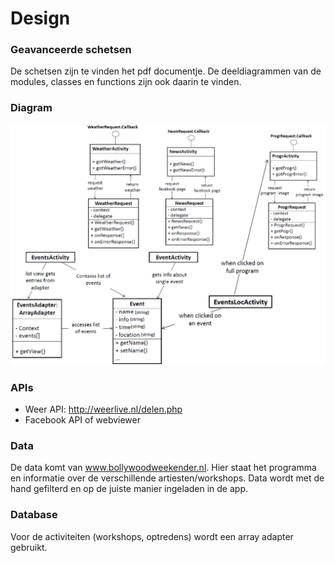 # Design
### Geavanceerde schetsen
De schetsen zijn te vinden het pdf documentje. De deeldiagrammen van de modules, classes en functions zijn ook daarin te vinden.

### Diagram
![Alternative Text](doc/Diagram.png)

### APIs
- Weer API: http://weerlive.nl/delen.php
- Facebook API of webviewer

### Data
De data komt van www.bollywoodweekender.nl. Hier staat het programma en informatie over de verschillende artiesten/workshops.
Data wordt met de hand gefilterd en op de juiste manier ingeladen in de app.

### Database
Voor de activiteiten (workshops, optredens) wordt een array adapter gebruikt.
